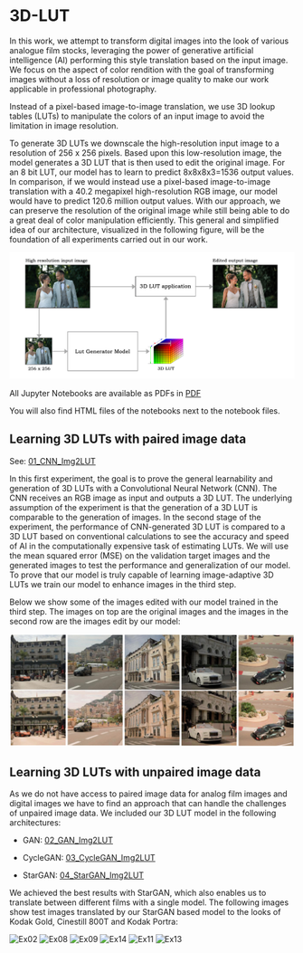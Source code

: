 # 3D-LUT

In this work, we attempt to transform digital images into the look of various analogue film stocks, leveraging the power of generative artificial intelligence (AI) performing this style translation based on the input image. We focus on the aspect of color rendition with the goal of transforming images without a loss of resolution or image quality to make our work applicable in professional photography.

Instead of a pixel-based image-to-image translation, we use 3D lookup tables (LUTs) to manipulate the colors of an input image to avoid the limitation in image resolution.

To generate 3D LUTs we downscale the high-resolution input image to a resolution of 256 x 256 pixels. Based upon this low-resolution image, the model generates a 3D LUT that is then used to edit the original image. For an 8 bit LUT, our model has to learn to predict 8x8x8x3=1536 output values. In comparison, if we would instead use a pixel-based image-to-image translation with a 40.2 megapixel high-resolution RGB image, our model would have to predict 120.6 million output values. 
With our approach, we can preserve the resolution of the original image while still being able to do a great deal of color manipulation efficiently. This general and simplified idea of our architecture, visualized in the following figure, will be the foundation of all experiments carried out in our work.

![Architecture overview](/Images/Simple_Architecture.jpg)

All Jupyter Notebooks are available as PDFs in [PDF](https://github.com/ns144/3D-LUT/tree/main/PDF)

You will also find HTML files of the notebooks next to the notebook files.

## Learning 3D LUTs with paired image data

See:  [01_CNN_Img2LUT](https://github.com/ns144/3D-LUT/tree/main/01_CNN_Img2LUT)

In this first experiment, the goal is to prove the general learnability and generation of 3D LUTs with a Convolutional Neural Network (CNN). The CNN receives an RGB image as input and outputs a 3D LUT. The underlying assumption of the experiment is that the generation of a 3D LUT is comparable to the generation of images. In the second stage of the experiment, the performance of CNN-generated 3D LUT is compared to a 3D LUT based on conventional calculations to see the accuracy and speed of AI in the computationally expensive task of estimating LUTs. We will use the mean squared error (MSE) on the validation target images and the generated images to test the performance and generalization of our model. To prove that our model is truly capable of learning image-adaptive 3D LUTs we train our model to enhance images in the third step.   

Below we show some of the images edited with our model trained in the third step. The images on top are the original images and the images in the second row are the images edit by our model:

![Automated edited images](/Images/AutoEditImages.jpg)



## Learning 3D LUTs with unpaired image data

As we do not have access to paired image data for analog film images and digital images we have to find an approach that can handle the challenges of unpaired image data. We included our 3D LUT model in the following architectures:

- GAN: [02_GAN_Img2LUT](https://github.com/ns144/3D-LUT/tree/main/02_GAN_Img2LUT)

- CycleGAN: [03_CycleGAN_Img2LUT](https://github.com/ns144/3D-LUT/tree/main/03_CycleGAN_Img2LUT)

- StarGAN: [04_StarGAN_Img2LUT](https://github.com/ns144/3D-LUT/tree/main/04_StarGAN_Img2LUT)

We achieved the best results with StarGAN, which also enables us to translate between different films with a single model. 
The following images show test images translated by our StarGAN based model to the looks of Kodak Gold, Cinestill 800T and Kodak Portra: 

![Ex02](https://github.com/user-attachments/assets/74057b31-36e3-4aa8-bf08-c08b3e584884)
![Ex08](https://github.com/user-attachments/assets/a292bb00-3259-4e4e-b2a7-5284dd51df67)
![Ex09](https://github.com/user-attachments/assets/6d08fbd4-89ec-47e1-ab2f-42dbe114cae6)
![Ex14](https://github.com/user-attachments/assets/33aede52-1014-41d4-a186-fc493c8d2cd8)
![Ex11](https://github.com/user-attachments/assets/31a0e3bb-34d7-48a0-a0df-8c029a62ddb7)
![Ex13](https://github.com/user-attachments/assets/99b65da9-10b0-4ebc-9e2f-620728f64e2e)
